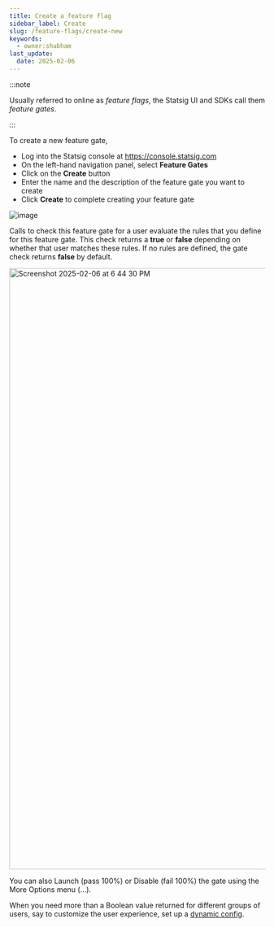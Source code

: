 ```yaml
---
title: Create a feature flag
sidebar_label: Create
slug: /feature-flags/create-new
keywords:
  - owner:shubham
last_update:
  date: 2025-02-06
---
```


:::note

Usually referred to online as _feature flags_, the Statsig UI and SDKs call them _feature gates_.

:::

To create a new feature gate, 
- Log into the Statsig console at https://console.statsig.com 
- On the left-hand navigation panel, select **Feature Gates**
- Click on the **Create** button
- Enter the name and the description of the feature gate you want to create
- Click **Create** to complete creating your feature gate

![image](https://github.com/user-attachments/assets/a14bc4f3-b768-4e6c-a84a-7bae449b2c7c)
 
Calls to check this feature gate for a user evaluate the rules that you define for this feature gate. This check returns a **true** or **false** depending on whether that user matches these rules. If no rules are defined, the gate check returns **false** by default.
 
<img width="1183" alt="Screenshot 2025-02-06 at 6 44 30 PM" src="https://github.com/user-attachments/assets/64a7bc9a-bd3e-4d98-a853-4f91f16ef82e" />

You can also Launch (pass 100%) or Disable (fail 100%) the gate using the More Options menu (...).

When you need more than a Boolean value returned for different groups of users, say to customize the user experience, set up a [dynamic config](/dynamic-config). 
